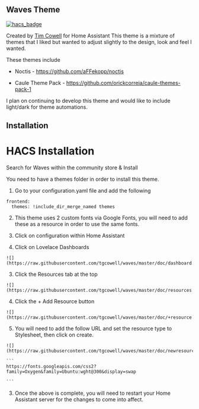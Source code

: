 ## Waves Theme
[![hacs_badge](https://img.shields.io/badge/HACS-Default-orange.svg?style=flat-square)](https://github.com/custom-components/hacs)

Created by [Tim Cowell](https://github.com/tgcowell) for Home Assistant
This theme is a mixture of themes that I liked but wanted to adjust slightly to the design, look and feel I wanted. 

These themes include

* Noctis - https://github.com/aFFekopp/noctis

* Caule Theme Pack - https://github.com/orickcorreia/caule-themes-pack-1

I plan on continuing to develop this theme and would like to include light/dark for theme automations.

## Installation

# HACS Installation

Search for Waves within the community store & Install

You need to have a themes folder in order to install this theme.

1. Go to your configuration.yaml file and add the following 

```
frontend:
  themes: !include_dir_merge_named themes
```

2. This theme uses 2 custom fonts via Google Fonts, you will need to add these as a resource in order to use the same fonts.

  1. Click on configuration within Home Assistant

  2. Click on Lovelace Dashboards

    ![](https://raw.githubusercontent.com/tgcowell/waves/master/doc/dashboard.png)

  3. Click the Resources tab at the top

    ![](https://raw.githubusercontent.com/tgcowell/waves/master/doc/resources.png)

  4. Click the + Add Resource button

    ![](https://raw.githubusercontent.com/tgcowell/waves/master/doc/+resource.png)

  5. You will need to add the follow URL and set the resource type to Stylesheet, then click on create. 

    ![](https://raw.githubusercontent.com/tgcowell/waves/master/doc/newresource.png)

    ```
    https://fonts.googleapis.com/css2?family=Oxygen&family=Ubuntu:wght@300&display=swap
    
    ```

3. Once the above is complete, you will need to restart your Home Assistant server for the changes to come into affect. 
